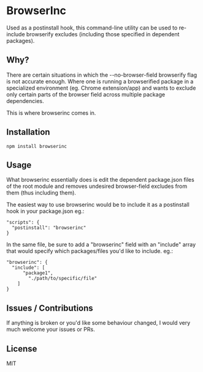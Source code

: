 # BrowserInc

Used as a postinstall hook, this command-line utility can be used to re-include browserify excludes (including those specified in dependent packages).

## Why?
There are certain situations in which the --no-browser-field browserify flag is not accurate enough. Where one is running a browserified package in a specialized environment (eg. Chrome extension/app) and wants to exclude only certain parts of the browser field across multiple package dependencies.

This is where browserinc comes in.
## Installation
```
npm install browserinc
```
## Usage
What browserinc essentially does is edit the dependent package.json files of the root module and removes undesired browser-field excludes from them (thus including them).

The easiest way to use browserinc would be to include it as a postinstall hook in your package.json
eg.:

```
"scripts": {
  "postinstall": "browserinc"
}
```

In the same file, be sure to add a "browserinc" field with an "include" array that would specify which packages/files you'd like to include. eg.:

```
"browserinc": {
  "include": [
      "package1",
        "./path/to/specific/file"
    ]
}
```

## Issues / Contributions
If anything is broken or you'd like some behaviour changed, I would very much welcome your issues or PRs.
## License

MIT
